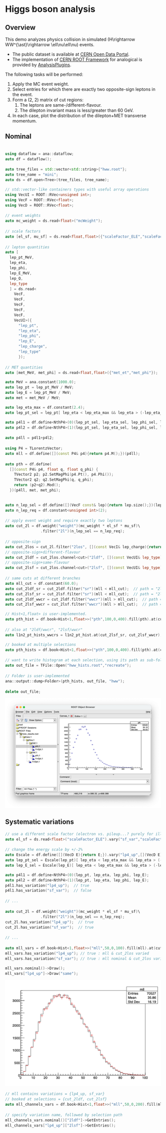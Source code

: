 # Higgs boson analysis

## Overview

This demo analyzes physics collision in simulated \(H\rightarrow WW^{\ast}\rightarrow \ell\nu\ell\nu\) events.

- The public dataset is available at [CERN Open Data Portal](https://opendata.cern.ch/record/700).
- The implementation of [CERN ROOT Framework](https://root.cern) for analogical is provided by [AnalysisPlugins](https://github.com/taehyounpark/AnalysisPlugins).

The following tasks will be performed:

<!-- 1. Compute the dilepton invariant mass, \(m_{\ell\ell}\). -->
<!-- 2. Compute the transverse momentum of the dilepton+MET system, \(\ell\ell+E_{\mathrm{T}}^{\mathrm{miss}}\), i.e. of the reconstructed Higgs boson. -->
1. Apply the MC event weight.
2. Select entries for which there are exactly two opposite-sign leptons in the event.
3. Form a (2, 2) matrix of cut regions:
    1. The leptons are same-/different-flavour.
    2. The dilepton invariant mass is less/greater than 60 GeV.
4. In each case, plot the distribution of the dilepton+MET transverse momentum.

## Nominal

```cpp title="Setup"

using dataflow = ana::dataflow;
auto df = dataflow();

auto tree_files = std::vector<std::string>{"hww.root"};
auto tree_name = "mini";
auto ds = df.open<Tree>(tree_files, tree_name);
```
```cpp title="Read out columns"
// std::vector-like containers types with useful array operations
using VecUI = ROOT::RVec<unsigned int>;
using VecF = ROOT::RVec<float>;
using VecD = ROOT::RVec<float>;

// event weights
auto mc_weight = ds.read<float>("mcWeight");

// scale factors
auto [el_sf, mu_sf] = ds.read<float,float>({"scaleFactor_ELE","scaleFactor_MUON"});

// lepton quantities
auto [
  lep_pt_MeV,
  lep_eta,
  lep_phi,
  lep_E_MeV,
  lep_Q,
  lep_type
  ] = ds.read<
    VecF,
    VecF,
    VecF,
    VecF,
    VecF,
    VecUI>({
      "lep_pt",
      "lep_eta",
      "lep_phi",
      "lep_E",
      "lep_charge",
      "lep_type"
      });

// MET quantities
auto [met_MeV, met_phi] = ds.read<float,float>({"met_et","met_phi"});
```
```cpp title="Convert from MeV to GeV"
auto MeV = ana.constant(1000.0);
auto lep_pt = lep_pt_MeV / MeV;
auto lep_E = lep_pt_MeV / MeV;
auto met = met_MeV / MeV;
```
```cpp title="Select leptons within acceptance"
auto lep_eta_max = df.constant(2.4);
auto lep_pt_sel = lep_pt[ lep_eta < lep_eta_max && lep_eta > (-lep_eta_max) ];
```
```cpp title="Compute dilepton+MET transverse momentum"
auto p4l1 = df.define<NthP4>(0)(lep_pt_sel, lep_eta_sel, lep_phi_sel, lep_E_sel);
auto p4l2 = df.define<NthP4>(1)(lep_pt_sel, lep_eta_sel, lep_phi_sel, lep_E_sel);

auto p4ll = p4l1+p4l2;

using P4 = TLorentzVector;
auto mll = df.define([](const P4& p4){return p4.M();})(p4ll);

auto pth = df.define(
  [](const P4& p4, float q, float q_phi) {
    TVector2 p2; p2.SetMagPhi(p4.Pt(), p4.Phi());
    TVector2 q2; q2.SetMagPhi(q, q_phi);
    return (p2+q2).Mod();
  })(p4ll, met, met_phi);
```
```cpp title="Apply selections"

auto n_lep_sel = df.define([](VecF const& lep){return lep.size();})(lep_pt_sel);
auto n_lep_req = df.constant<unsigned int>(2);

// apply event weight and require exactly two leptons
auto cut_2l = df.weight("weight")(mc_weight * el_sf * mu_sf)\
                .filter("2l")(n_lep_sel == n_lep_req);

// opposite-sign
auto cut_2los = cut_2l.filter("2los", [](const VecI& lep_charge){return lep_charge.at(0)+lep_charge.at(1)==0;})(lep_Q);
// opposite-sign+different-flavour
auto cut_2ldf = cut_2los.channel<cut>("2ldf", [](const VecUI& lep_type){return lep_type.at(0)+lep_type.at(1)==24;})(lep_type);
// opposite-sign+same-flavour
auto cut_2lsf = cut_2los.channel<cut>("2lsf", [](const VecUI& lep_type){return (lep_type.at(0)+lep_type.at(1)==22)||(lep_type.at(0)+lep_type.at(1)==26);})(lep_type);

// same cuts at different branches
auto mll_cut = df.constant(60.0);
auto cut_2ldf_sr = cut_2ldf.filter("sr")(mll < mll_cut);  // path = "2ldf/sr"
auto cut_2lsf_sr = cut_2lsf.filter("sr")(mll < mll_cut);  // path = "2lsf/sr"
auto cut_2ldf_wwcr = cut_2ldf.filter("wwcr")(mll > mll_cut);  // path = "2ldf/cr"
auto cut_2lsf_wwcr = cut_2lsf.filter("wwcr")(mll > mll_cut);  // path = "2lsf/cr"
```
```cpp title="Book histograms"
// Hist<1,float> is user-implemented.
auto pth_hist = df.book<Hist<1,float>>("pth",100,0,400).fill(pth).at(cut_2los);

// also at "2ldf/wwcr", "2lsf/wwcr"
auto l1n2_pt_hists_wwcrs = l1n2_pt_hist.at(cut_2lsf_sr, cut_2lsf_wwcr);
```
```cpp title="(Optional) Dump out results"
// booked at multiple selections
auto pth_hists = df.book<Hist<1,float>>("pth",100,0,400).fill(pth).at(cut_2los, cut_2ldf, cut_2lsf);

// want to write histogram at each selection, using its path as sub-folders
auto out_file = TFile::Open("hww_hists.root","recreate");

// Folder is user-implemented
ana::output::dump<Folder>(pth_hists, out_file, "hww");

delete out_file;
```
![pth_hists](hww_hists.png)

## Systematic variations

```cpp title="Vary columns"
// use a different scale factor (electron vs. pileup...? purely for illustration)
auto el_sf = ds.read<float>("scaleFactor_ELE").vary("sf_var","scaleFactor_PILEUP");

// change the energy scale by +/-2%
auto Escale = df.define([](VecD E){return E;}).vary("lp4_up",[](VecD E){return E*1.02;}).vary("lp4_dn",[](VecD E){return E*0.98;});
auto lep_pt_sel = Escale(lep_pt)[ lep_eta < lep_eta_max && lep_eta > (-lep_eta_max) ];
auto lep_E_sel = Escale(lep_E)[ lep_eta < lep_eta_max && lep_eta > (-lep_eta_max) ];
```
```cpp title="Everything else is the same..."
auto p4l1 = df.define<NthP4>(0)(lep_pt, lep_eta, lep_phi, lep_E);
auto p4l2 = df.define<NthP4>(1)(lep_pt, lep_eta, lep_phi, lep_E);
p4l1.has_variation("lp4_up");  // true
p4l1.has_variation("sf_var");  // false

// ...

auto cut_2l = df.weight("weight")(mc_weight * el_sf * mu_sf)\
                .filter("2l")(n_lep_sel == n_lep_req);
cut_2l.has_variation("lp4_up");  // true
cut_2l.has_variation("sf_var");  // true

// ...

auto mll_vars = df.book<Hist<1,float>>("mll",50,0,100).fill(mll).at(cut_2los);
mll_vars.has_variation("lp4_up"); // true : mll & cut_2los varied
mll_vars.has_variation("sf_var"); // true : mll nominal & cut_2los varied
```
```cpp title="Access varied results"
mll_vars.nominal()->Draw();
mll_vars["lp4_up"]->Draw("same");
```
![mll_varied](mll_varied.png)

```cpp title="Booking multiple selections and variations at once"
// mll contains variations = {lp4_up, sf_var}
// booked at selections = {cut_2ldf, cut_2lsf}
auto mll_channels_vars = df.book<Hist<1,float>>("mll",50,0,200).fill(mll).at(cut_2ldf, cut_2lsf);

// specify variation name, followed by selection path
mll_channels_vars.nominal()["2ldf"]->GetEntries();
mll_channels_vars["lp4_up"]["2lsf"]->GetEntries();
```
